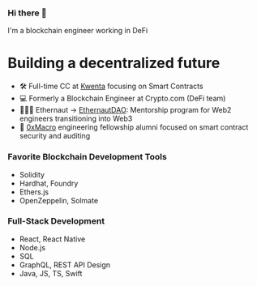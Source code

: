 ### Hi there 👋

I'm a blockchain engineer working in DeFi

# Building a decentralized future

- 🛠 Full-time CC at <a href="https://v2.beta.kwenta.io/market/sETH">Kwenta</a> focusing on Smart Contracts
- 💻 Formerly a Blockchain Engineer at Crypto.com (DeFi team)
- 👩🏻‍🚀 Ethernaut -> <a href="https://twitter.com/EthernautDAO">EthernautDAO</a>: Mentorship program for Web2 engineers transitioning into Web3
- 🔎 <a href="https://0xmacro.com/">0xMacro</a> engineering fellowship alumni focused on smart contract security and auditing

### Favorite Blockchain Development Tools

- Solidity
- Hardhat, Foundry
- Ethers.js
- OpenZeppelin, Solmate

### Full-Stack Development

- React, React Native
- Node.js
- SQL
- GraphQL, REST API Design
- Java, JS, TS, Swift
